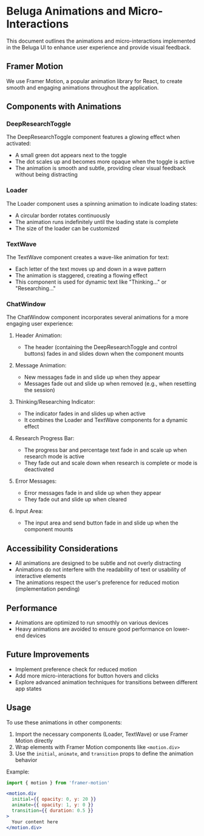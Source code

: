 # Beluga Animations and Micro-Interactions

This document outlines the animations and micro-interactions implemented in the Beluga UI to enhance user experience and provide visual feedback.

## Framer Motion

We use Framer Motion, a popular animation library for React, to create smooth and engaging animations throughout the application.

## Components with Animations

### DeepResearchToggle

The DeepResearchToggle component features a glowing effect when activated:

- A small green dot appears next to the toggle
- The dot scales up and becomes more opaque when the toggle is active
- The animation is smooth and subtle, providing clear visual feedback without being distracting

### Loader

The Loader component uses a spinning animation to indicate loading states:

- A circular border rotates continuously
- The animation runs indefinitely until the loading state is complete
- The size of the loader can be customized

### TextWave

The TextWave component creates a wave-like animation for text:

- Each letter of the text moves up and down in a wave pattern
- The animation is staggered, creating a flowing effect
- This component is used for dynamic text like "Thinking..." or "Researching..."

### ChatWindow

The ChatWindow component incorporates several animations for a more engaging user experience:

1. Header Animation:
   - The header (containing the DeepResearchToggle and control buttons) fades in and slides down when the component mounts

2. Message Animation:
   - New messages fade in and slide up when they appear
   - Messages fade out and slide up when removed (e.g., when resetting the session)

3. Thinking/Researching Indicator:
   - The indicator fades in and slides up when active
   - It combines the Loader and TextWave components for a dynamic effect

4. Research Progress Bar:
   - The progress bar and percentage text fade in and scale up when research mode is active
   - They fade out and scale down when research is complete or mode is deactivated

5. Error Messages:
   - Error messages fade in and slide up when they appear
   - They fade out and slide up when cleared

6. Input Area:
   - The input area and send button fade in and slide up when the component mounts

## Accessibility Considerations

- All animations are designed to be subtle and not overly distracting
- Animations do not interfere with the readability of text or usability of interactive elements
- The animations respect the user's preference for reduced motion (implementation pending)

## Performance

- Animations are optimized to run smoothly on various devices
- Heavy animations are avoided to ensure good performance on lower-end devices

## Future Improvements

- Implement preference check for reduced motion
- Add more micro-interactions for button hovers and clicks
- Explore advanced animation techniques for transitions between different app states

## Usage

To use these animations in other components:

1. Import the necessary components (Loader, TextWave) or use Framer Motion directly
2. Wrap elements with Framer Motion components like `<motion.div>`
3. Use the `initial`, `animate`, and `transition` props to define the animation behavior

Example:

```jsx
import { motion } from 'framer-motion'

<motion.div
  initial={{ opacity: 0, y: 20 }}
  animate={{ opacity: 1, y: 0 }}
  transition={{ duration: 0.5 }}
>
  Your content here
</motion.div>
